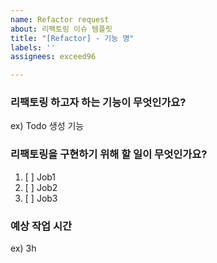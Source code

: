 ```yaml
---
name: Refactor request
about: 리팩토링 이슈 템플릿
title: "[Refactor] - 기능 명"
labels: ''
assignees: exceed96

---
```


### 리팩토링 하고자 하는 기능이 무엇인가요?
ex) Todo 생성 기능

### 리팩토링을 구현하기 위해 할 일이 무엇인가요?
1. [ ] Job1
2. [ ] Job2
3. [ ] Job3

### 예상 작업 시간
ex) 3h
